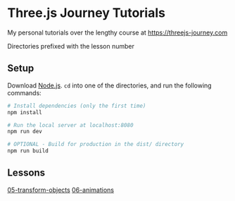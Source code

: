Three.js Journey Tutorials
===

My personal tutorials over the lengthy course at https://threejs-journey.com

Directories prefixed with the lesson number

## Setup
Download [Node.js](https://nodejs.org/en/download/).
`cd` into one of the directories, and run the following commands:

``` bash
# Install dependencies (only the first time)
npm install

# Run the local server at localhost:8080
npm run dev

# OPTIONAL - Build for production in the dist/ directory
npm run build
```

## Lessons
[05-transform-objects](https://alkrauss48.github.io/threejs-journey/05-transform-objects/dist/)
[06-animations](https://alkrauss48.github.io/threejs-journey/06-animations/dist/)

